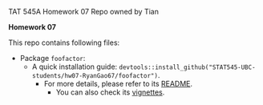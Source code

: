 TAT 545A Homework 07 Repo owned by Tian

**Homework 07** 

This repo contains following files:
- Package `foofactor`:
  - A quick installation guide: `devtools::install_github("STAT545-UBC-students/hw07-RyanGao67/foofactor")`.
    - For more details, please refer to its [README](./foofactor/README.md).
      - You can also check its [vignettes](https://raw.githack.com/STAT545-UBC-students/hw07-RyanGao67/master/foofactor/doc/hello-foofactors.html).

